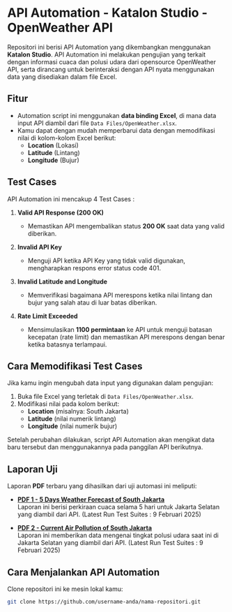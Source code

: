 # API Automation - Katalon Studio - OpenWeather API

Repositori ini berisi API Automation yang dikembangkan menggunakan **Katalon Studio**. API Automation ini melakukan pengujian yang terkait dengan informasi cuaca dan polusi udara dari opensource OpenWeather API, serta dirancang untuk berinteraksi dengan API nyata menggunakan data yang disediakan dalam file Excel.

## Fitur
- Automation script ini menggunakan **data binding Excel**, di mana data input API diambil dari file `Data Files/OpenWeather.xlsx`.
- Kamu dapat dengan mudah memperbarui data dengan memodifikasi nilai di kolom-kolom Excel berikut:
    - **Location** (Lokasi)
    - **Latitude** (Lintang)
    - **Longitude** (Bujur)

## Test Cases

API Automation ini mencakup 4 Test Cases :

1. **Valid API Response (200 OK)**  
   - Memastikan API mengembalikan status **200 OK** saat data yang valid diberikan.

2. **Invalid API Key**  
   - Menguji API ketika API Key yang tidak valid digunakan, mengharapkan respons error status code 401.

3. **Invalid Latitude and Longitude**  
   - Memverifikasi bagaimana API merespons ketika nilai lintang dan bujur yang salah atau di luar batas diberikan.

4. **Rate Limit Exceeded**  
   - Mensimulasikan **1100 permintaan** ke API untuk menguji batasan kecepatan (rate limit) dan memastikan API merespons dengan benar ketika batasnya terlampaui.

## Cara Memodifikasi Test Cases

Jika kamu ingin mengubah data input yang digunakan dalam pengujian:

1. Buka file Excel yang terletak di `Data Files/OpenWeather.xlsx`.
2. Modifikasi nilai pada kolom berikut:
   - **Location** (misalnya: South Jakarta)
   - **Latitude** (nilai numerik lintang)
   - **Longitude** (nilai numerik bujur)

Setelah perubahan dilakukan, script API Automation akan mengikat data baru tersebut dan menggunakannya pada panggilan API berikutnya.

## Laporan Uji

Laporan **PDF** terbaru yang dihasilkan dari uji automasi ini meliputi:

- **[PDF 1 - 5 Days Weather Forecast of South Jakarta](https://drive.google.com/file/d/1MWnY6OE0PcZYcOLsZm8xzyiq0tiqq5YO/view?usp=sharing)**  
  Laporan ini berisi perkiraan cuaca selama 5 hari untuk Jakarta Selatan yang diambil dari API. (Latest Run Test Suites : 9 Februari 2025)

- **[PDF 2 - Current Air Pollution of South Jakarta](https://drive.google.com/file/d/1hoz8YiujWO5rQV-S8fCukK3PKqNA63cE/view?usp=sharing)**  
  Laporan ini memberikan data mengenai tingkat polusi udara saat ini di Jakarta Selatan yang diambil dari API. (Latest Run Test Suites : 9 Februari 2025)

## Cara Menjalankan API Automation
Clone repositori ini ke mesin lokal kamu:
   ```bash
   git clone https://github.com/username-anda/nama-repositori.git
